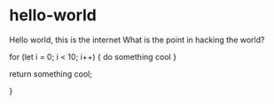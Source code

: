 # hello-world
Hello world, this is the internet 
What is the point in hacking the world? 

for (let i = 0; i < 10; i++) {
  do something cool
}

  return something cool; 

}
